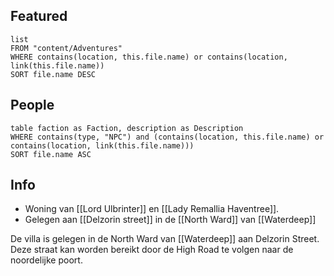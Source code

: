 ## Featured
```dataview
list
FROM "content/Adventures"
WHERE contains(location, this.file.name) or contains(location, link(this.file.name))
SORT file.name DESC
```
## People
```dataview
table faction as Faction, description as Description
WHERE contains(type, "NPC") and (contains(location, this.file.name) or contains(location, link(this.file.name)))
SORT file.name ASC
```
## Info
* Woning van [[Lord Ulbrinter]] en [[Lady Remallia Haventree]]. 
* Gelegen aan [[Delzorin street]] in de [[North Ward]] van [[Waterdeep]]

De villa is gelegen in de North Ward van [[Waterdeep]] aan Delzorin Street. Deze straat kan worden bereikt door de High Road te volgen naar de noordelijke poort.

